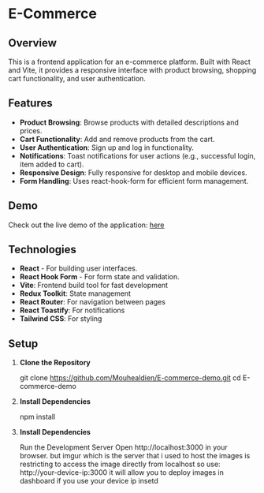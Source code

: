 # E-Commerce

## Overview

This is a frontend application for an e-commerce platform. Built with React and Vite, it provides a responsive interface with product browsing, shopping cart functionality, and user authentication.

## Features

- **Product Browsing**: Browse products with detailed descriptions and prices.
- **Cart Functionality**: Add and remove products from the cart.
- **User Authentication**: Sign up and log in functionality.
- **Notifications**: Toast notifications for user actions (e.g., successful login, item added to cart).
- **Responsive Design**: Fully responsive for desktop and mobile devices.
- **Form Handling**: Uses react-hook-form for efficient form management.

## Demo

Check out the live demo of the application: [here](https://e-commerce-demo-pi.vercel.app/)

## Technologies

- **React** - For building user interfaces.
- **React Hook Form** - For form state and validation.
- **Vite**: Frontend build tool for fast development
- **Redux Toolkit**: State management
- **React Router**: For navigation between pages
- **React Toastify**: For notifications
- **Tailwind CSS**: For styling

## Setup

1. **Clone the Repository**

   git clone https://github.com/Mouhealdien/E-commerce-demo.git
   cd E-commerce-demo

2. **Install Dependencies**

   npm install

3. **Install Dependencies**

   Run the Development Server
   Open http://localhost:3000 in your browser.
   but imgur which is the server that i used to host the images is restricting to access the image directly from localhost so use:
   http://your-device-ip:3000 it will allow you to deploy images in dashboard if you use your device ip insetd
